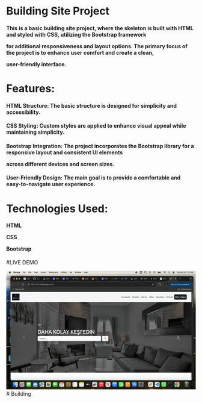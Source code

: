 # Building Site Project

<h4>This is a basic building site project, where the skeleton is built with HTML and styled with CSS, utilizing the Bootstrap framework

for additional responsiveness and layout options. The primary focus of the project is to enhance user comfort and create a clean, 

user-friendly interface.</h4>

<h1>Features:</h1>

<h4><b>HTML Structure:</b>  The basic structure is designed for simplicity and accessibility.</h4>

<h4><b>CSS Styling:</b>  Custom styles are applied to enhance visual appeal while maintaining simplicity.</h4>

<h4><b>Bootstrap Integration:</b>  The project incorporates the Bootstrap library for a responsive layout and consistent UI elements 

across different devices and screen sizes.</h4>

<h4><b>User-Friendly Design:</b>  The main goal is to provide a comfortable and easy-to-navigate user experience.</h4>

<h1>Technologies Used:</h1>


<h4>HTML

CSS

Bootstrap</h4>

#LIVE DEMO

![](building.gif)# Building

